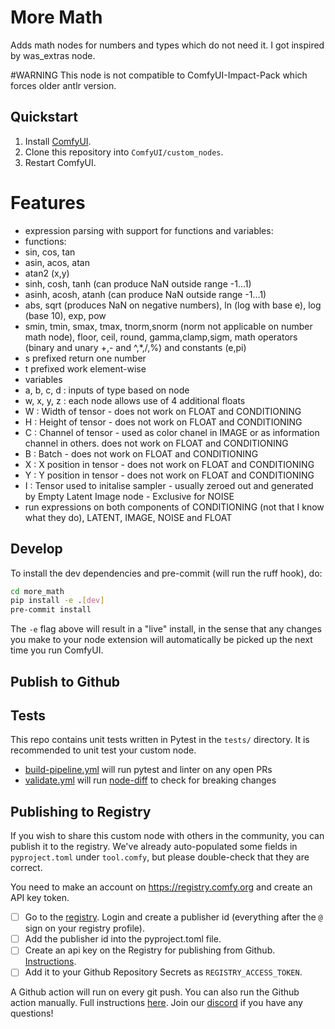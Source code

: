 # More Math

Adds math nodes for numbers and types which do not need it. I got inspired by was_extras node.

#WARNING This node is not compatible to ComfyUI-Impact-Pack which forces older antlr version.

## Quickstart

1. Install [ComfyUI](https://docs.comfy.org/get_started).
1. Clone this repository into `ComfyUI/custom_nodes`.
1. Restart ComfyUI.

# Features

- expression parsing with support for functions and variables:
 - functions:
  - sin, cos, tan
  - asin, acos, atan
  - atan2 (x,y)
  - sinh, cosh, tanh (can produce NaN outside range -1...1)
  - asinh, acosh, atanh (can produce NaN outside range -1...1)
  - abs, sqrt (produces NaN on negative numbers), ln (log with base e), log (base 10), exp, pow
  - smin, tmin, smax, tmax, tnorm,snorm (norm not applicable on number math node), floor, ceil, round, gamma,clamp,sigm, math operators (binary and unary +,- and ^,*,/,%) and constants (e,pi)
   - s prefixed return one number
   - t prefixed work element-wise
 - variables
  - a, b, c, d : inputs of type based on node
  - w, x, y, z : each node allows use of 4 additional floats
  - W : Width of tensor - does not work on FLOAT and CONDITIONING
  - H : Height of tensor - does not work on FLOAT and CONDITIONING
  - C : Channel of tensor - used as color chanel in IMAGE or as information channel in others. does not work on FLOAT and CONDITIONING
  - B : Batch - does not work on FLOAT and CONDITIONING
  - X : X position in tensor - does not work on FLOAT and CONDITIONING
  - Y : Y position in tensor - does not work on FLOAT and CONDITIONING
  - I : Tensor used to initalise sampler - usually zeroed out and generated by Empty Latent Image node - Exclusive for NOISE
- run expressions on both components of CONDITIONING (not that I know what they do), LATENT, IMAGE, NOISE and FLOAT

## Develop

To install the dev dependencies and pre-commit (will run the ruff hook), do:

```bash
cd more_math
pip install -e .[dev]
pre-commit install
```

The `-e` flag above will result in a "live" install, in the sense that any changes you make to your node extension will automatically be picked up the next time you run ComfyUI.

## Publish to Github

## Tests

This repo contains unit tests written in Pytest in the `tests/` directory. It is recommended to unit test your custom node.

- [build-pipeline.yml](.github/workflows/build-pipeline.yml) will run pytest and linter on any open PRs
- [validate.yml](.github/workflows/validate.yml) will run [node-diff](https://github.com/Comfy-Org/node-diff) to check for breaking changes

## Publishing to Registry

If you wish to share this custom node with others in the community, you can publish it to the registry. We've already auto-populated some fields in `pyproject.toml` under `tool.comfy`, but please double-check that they are correct.

You need to make an account on https://registry.comfy.org and create an API key token.

- [ ] Go to the [registry](https://registry.comfy.org). Login and create a publisher id (everything after the `@` sign on your registry profile). 
- [ ] Add the publisher id into the pyproject.toml file.
- [ ] Create an api key on the Registry for publishing from Github. [Instructions](https://docs.comfy.org/registry/publishing#create-an-api-key-for-publishing).
- [ ] Add it to your Github Repository Secrets as `REGISTRY_ACCESS_TOKEN`.

A Github action will run on every git push. You can also run the Github action manually. Full instructions [here](https://docs.comfy.org/registry/publishing). Join our [discord](https://discord.com/invite/comfyorg) if you have any questions!


